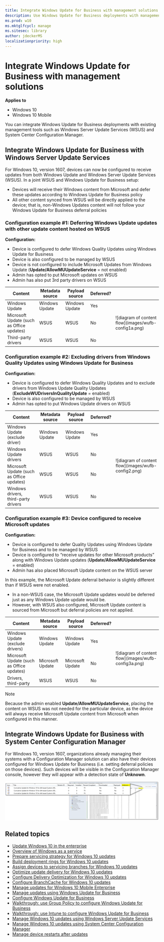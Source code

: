 ```yaml
---
title: Integrate Windows Update for Business with management solutions (Windows 10)
description: Use Windows Update for Business deployments with management tools such as Windows Server Update Services (WSUS) and System Center Configuration Manager.
ms.prod: w10
ms.mktglfcycl: manage
ms.sitesec: library
author: jdeckerMS
localizationpriority: high
---
```


# Integrate Windows Update for Business with management solutions


**Applies to**

- Windows 10
- Windows 10 Mobile

You can integrate Windows Update for Business deployments with existing management tools such as Windows Server Update Services (WSUS) and System Center Configuration Manager.

## Integrate Windows Update for Business with Windows Server Update Services


For Windows 10, version 1607, devices can now be configured to receive updates from both Windows Update and Windows Server Update Services (WSUS).  In a joint WSUS and Windows Update for Business setup:

- Devices will receive their Windows content from Microsoft and defer these updates according to Windows Update for Business policy
- All other content synced from WSUS will be directly applied to the device; that is, non-Windows Updates content will not follow your Windows Update for Business deferral policies

### Configuration example \#1: Deferring Windows Update updates with other update content hosted on WSUS

**Configuration:**

- Device is configured to defer Windows Quality Updates using Windows Update for Business
- Device is also configured to be managed by WSUS
- Device is not configured to include Microsoft Updates from Windows Update (**Update/AllowMUUpdateService** = not enabled)
- Admin has opted to put Microsoft updates on WSUS
- Admin has also put 3rd party drivers on WSUS

<table><thead><th>Content</th><th>Metadata source</th><th>Payload source</th><th>Deferred?</th><th></th></thead>
<tbody><tr><td>Windows Update</td><td>Windows Update</td><td>Windows Update</td><td>Yes</td><td rowspan="3">![diagram of content flow](images/wufb-config1a.png)</td></tr>
<tr><td>Microsoft Update (such as Office updates)</td><td>WSUS</td><td>WSUS</td><td>No</td></tr>
<tr><td>Third-party drivers</td><td>WSUS</td><td>WSUS</td><td>No</td></tr>
</table>

### Configuration example \#2: Excluding drivers from Windows Quality Updates using Windows Update for Business 

**Configuration:**

- Device is configured to defer Windows Quality Updates and to exclude drivers from Windows Update Quality Updates (**ExcludeWUDriversInQualityUpdate** = enabled)
- Device is also configured to be managed by WSUS
- Admin has opted to put Windows Update drivers on WSUS


<table><thead><th>Content</th><th>Metadata source</th><th>Payload source</th><th>Deferred?</th><th></th></thead>
<tbody><tr><td>Windows Update (exclude driver)</td><td>Windows Update</td><td>Windows Update</td><td>Yes</td><td rowspan="4">![diagram of content flow](images/wufb-config2.png)</td></tr>
<tr><td>Windows Update drivers</td><td>WSUS</td><td>WSUS</td><td>No</td></tr>
<tr><td>Microsoft Update (such as Office updates)</td><td>WSUS</td><td>WSUS</td><td>No</td></tr>
<tr><td>Windows drivers, third-party drivers</td><td>WSUS</td><td>WSUS</td><td>No</td></tr>

</table>

### Configuration example \#3: Device configured to receive Microsoft updates 

**Configuration:**

- Device is configured to defer Quality Updates using Windows Update for Business and to be managed by WSUS
- Device is configured to “receive updates for other Microsoft products” along with Windows Update updates (**Update/AllowMUUpdateService** = enabled)
- Admin has also placed Microsoft Update content on the WSUS server

In this example, the Microsoft Update deferral behavior is slightly different than if WSUS were not enabled. 
- In a non-WSUS case, the Microsoft Update updates would be deferred just as any Windows Update update would be.  
- However, with WSUS also configured, Microsoft Update content is sourced from Microsoft but deferral policies are not applied.  


<table><thead><th>Content</th><th>Metadata source</th><th>Payload source</th><th>Deferred?</th><th></th></thead>
<tbody><tr><td>Windows Update (exclude drivers)</td><td>Windows Update</td><td>Windows Update</td><td>Yes</td><td rowspan="3">![diagram of content flow](images/wufb-config3a.png)</td></tr>
<tr><td>Microsoft Update (such as Office updates)</td><td>Microsoft Update</td><td>Microsoft Update</td><td>No</td></tr>
<tr><td>Drivers, third-party</td><td>WSUS</td><td>WSUS</td><td>No</td></tr>
</table>

>[!NOTE]
> Because the admin enabled **Update/AllowMUUpdateService**, placing the content on WSUS was not needed for the particular device, as the device will always receive Microsoft Update content from Microsoft when configured in this manner.

## Integrate Windows Update for Business with System Center Configuration Manager

For Windows 10, version 1607, organizations already managing their systems with a Configuration Manager solution can also have their devices configured for Windows Update for Business (i.e. setting deferral policies on those devices). Such devices will be visible in the Configuration Manager console, however they will appear with a detection state of **Unknown**.

![Example of unknown devices](images/wufb-sccm.png)



## Related topics

- [Update Windows 10 in the enterprise](waas-update-windows-10.md)
- [Overview of Windows as a service](waas-overview.md)
- [Prepare servicing strategy for Windows 10 updates](waas-servicing-strategy-windows-10-updates.md)
- [Build deployment rings for Windows 10 updates](waas-deployment-rings-windows-10-updates.md)
- [Assign devices to servicing branches for Windows 10 updates](waas-servicing-branches-windows-10-updates.md)
- [Optimize update delivery for Windows 10 updates](waas-optimize-windows-10-updates.md)
- [Configure Delivery Optimization for Windows 10 updates](waas-delivery-optimization.md)
- [Configure BranchCache for Windows 10 updates](waas-branchcache.md)
- [Manage updates for Windows 10 Mobile Enterprise](waas-mobile-updates.md) 
- [Manage updates using Windows Update for Business](waas-manage-updates-wufb.md)
- [Configure Windows Update for Business](waas-configure-wufb.md)
- [Walkthrough: use Group Policy to configure Windows Update for Business](waas-wufb-group-policy.md)
- [Walkthrough: use Intune to configure Windows Update for Business](waas-wufb-intune.md)
- [Manage Windows 10 updates using Windows Server Update Services](waas-manage-updates-wsus.md)
- [Manage Windows 10 updates using System Center Configuration Manager](waas-manage-updates-configuration-manager.md)
- [Manage device restarts after updates](waas-restart.md)

